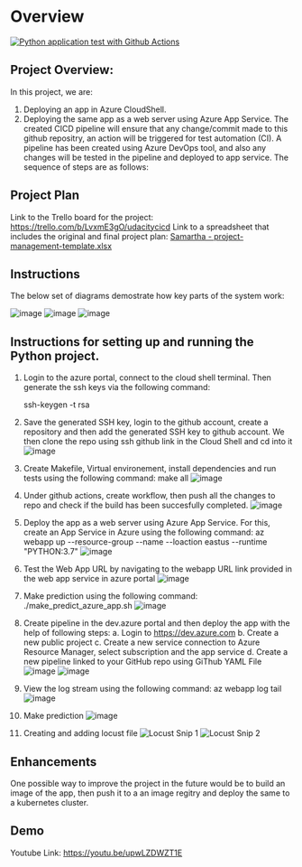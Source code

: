# Overview
[![Python application test with Github Actions](https://github.com/samarthasm/CICDDevOps/actions/workflows/pythonapp.yml/badge.svg)](https://github.com/samarthasm/CICDDevOps/actions/workflows/pythonapp.yml)

## Project Overview: 

In this project, we are:
1. Deploying an app in Azure CloudShell.
2. Deploying the same app as a web server using Azure App Service.
The created CICD pipeline will ensure that any change/commit made to this github repositry, an action will be triggered for test automation (CI). A pipeline has been created using Azure DevOps tool, and also any changes will be tested in the pipeline and deployed to app service. The sequence of steps are as follows:

## Project Plan

Link to the Trello board for the project: https://trello.com/b/LvxmE3gO/udacitycicd
Link to a spreadsheet that includes the original and final project plan: [Samartha - project-management-template.xlsx](https://github.com/samarthasm/CICDDevOps/files/9575048/Samartha.-.project-management-template.xlsx)

## Instructions

The below set of diagrams demostrate how key parts of the system work:

![image](https://user-images.githubusercontent.com/4275543/190401131-a1dcf417-7d8f-4902-9727-2645c4250d3c.png)
![image](https://user-images.githubusercontent.com/4275543/190401243-d12d0542-2878-4426-8362-fd4759205dcd.png)
![image](https://user-images.githubusercontent.com/4275543/190401312-4d7a58e0-616f-415f-bc29-345b7fddf86e.png)

## Instructions for setting up and running the Python project. 

1.  Login to the azure portal, connect to the cloud shell terminal.
     Then generate the ssh keys via the following command:
     
     ssh-keygen -t rsa
     
2.  Save the generated SSH key, login to the github account, create a repository and then add the generated SSH key to github account. We then clone the repo using ssh github link in the Cloud Shell and cd into it
    ![image](https://user-images.githubusercontent.com/4275543/190401953-cf404e89-f069-45a6-985a-42a56f56420f.png)

3. Create Makefile, Virtual environement, install dependencies and run tests using the following command:
   make all
   ![image](https://user-images.githubusercontent.com/4275543/190402323-330028b7-63f5-4478-bfd7-efe497436d23.png)

4. Under github actions, create workflow, then push all the changes to repo and check if the build has been succesfully completed.
   ![image](https://user-images.githubusercontent.com/4275543/190403087-d0052c52-0a3f-4f50-baf4-93518da3bfba.png)

6. Deploy the app as a web server using Azure App Service. For this, create an App Service in Azure using the following command:
  az webapp up --resource-group <resource group> --name <App Service> --loaction eastus --runtime "PYTHON:3.7"
   ![image](https://user-images.githubusercontent.com/4275543/190403184-5a637f1f-8c9a-497c-8149-6b30530f49a0.png)

7. Test the Web App URL by navigating to the webapp URL link provided in the web app service in azure portal
  ![image](https://user-images.githubusercontent.com/4275543/190403266-a326e0a3-3ae1-491f-8938-9e8c84dcb31e.png)

8. Make prediction using the following command:
   ./make_predict_azure_app.sh
  ![image](https://user-images.githubusercontent.com/4275543/190403709-f980c559-1563-49d9-961f-af24b3e4edca.png)

9. Create pipeline in the dev.azure portal and then deploy the app with the help of following steps:
  a. Login to https://dev.azure.com 
  b. Create a new public project
  c. Create a new service connection to Azure Resource Manager, select subscription and the app service
  d. Create a new pipeline linked to your GitHub repo using GiThub YAML File
  ![image](https://user-images.githubusercontent.com/4275543/190404393-cbf424de-77a7-4690-ae2a-fd5da3f9cb95.png)
  ![image](https://user-images.githubusercontent.com/4275543/190404406-90802870-d216-46ee-8693-2ca3b2d58c6e.png)

10. View the log stream using the following command:
    az webapp log tail
  ![image](https://user-images.githubusercontent.com/4275543/190404618-37c08337-7daf-4065-a9cf-09000f5859f0.png)
  
11. Make prediction
  ![image](https://user-images.githubusercontent.com/4275543/190404936-b583cac3-bc68-46f9-8499-81070c3df296.png)

12. Creating and adding locust file
  ![Locust Snip 1](https://user-images.githubusercontent.com/4275543/190469089-0c505258-9f9c-4359-9396-c42b1573ceed.PNG)
  ![Locust Snip 2](https://user-images.githubusercontent.com/4275543/190469112-5c6b8328-947e-43d7-ab6f-3d341becbbcc.PNG)

## Enhancements

One possible way to improve the project in the future would be to build an image of the app, then push it to a an image regitry and deploy the same to a kubernetes cluster.

## Demo 

Youtube Link: https://youtu.be/upwLZDWZT1E

